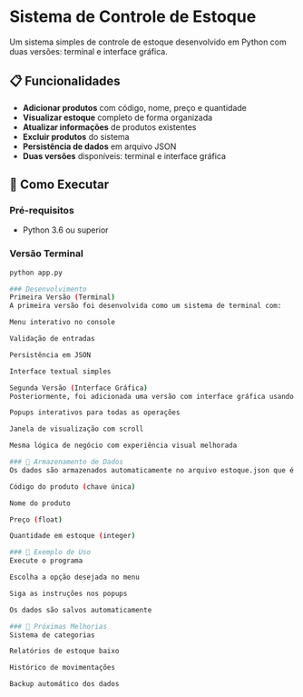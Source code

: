 # Sistema de Controle de Estoque

Um sistema simples de controle de estoque desenvolvido em Python com duas versões: terminal e interface gráfica.

## 📋 Funcionalidades

- **Adicionar produtos** com código, nome, preço e quantidade
- **Visualizar estoque** completo de forma organizada
- **Atualizar informações** de produtos existentes
- **Excluir produtos** do sistema
- **Persistência de dados** em arquivo JSON
- **Duas versões** disponíveis: terminal e interface gráfica

## 🚀 Como Executar

### Pré-requisitos
- Python 3.6 ou superior

### Versão Terminal
```bash
python app.py

### Desenvolvimento
Primeira Versão (Terminal)
A primeira versão foi desenvolvida como um sistema de terminal com:

Menu interativo no console

Validação de entradas

Persistência em JSON

Interface textual simples

Segunda Versão (Interface Gráfica)
Posteriormente, foi adicionada uma versão com interface gráfica usando Tkinter:

Popups interativos para todas as operações

Janela de visualização com scroll

Mesma lógica de negócio com experiência visual melhorada

### 💾 Armazenamento de Dados
Os dados são armazenados automaticamente no arquivo estoque.json que é criado na primeira execução. O arquivo mantém:

Código do produto (chave única)

Nome do produto

Preço (float)

Quantidade em estoque (integer)

### 🎯 Exemplo de Uso
Execute o programa

Escolha a opção desejada no menu

Siga as instruções nos popups

Os dados são salvos automaticamente

### 📝 Próximas Melhorias
Sistema de categorias

Relatórios de estoque baixo

Histórico de movimentações

Backup automático dos dados
